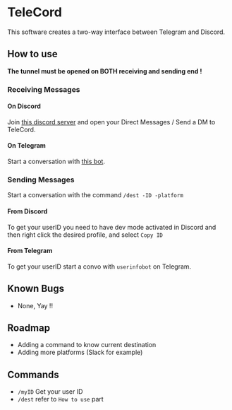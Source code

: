 # TeleCord

This software creates a two-way interface between Telegram and Discord.

## How to use
**The tunnel must be opened on BOTH receiving and sending end !**
### Receiving Messages
#### On Discord
Join [this discord server](https://discord.gg/dmMev8d) and open your Direct Messages / Send a DM to TeleCord.
#### On Telegram
Start a conversation with [this bot](https://t.me/millefeuilleTeleCordBot).

### Sending Messages
Start a conversation with the command `/dest -ID -platform`
#### From Discord
To get your userID you need to have dev mode activated in Discord and then right click the desired profile, and select `Copy ID`
#### From Telegram
To get your userID start a convo with `userinfobot` on Telegram.

## Known Bugs
- None, Yay !!

## Roadmap
- Adding a command to know current destination
- Adding more platforms (Slack for example)

## Commands
- `/myID` Get your user ID
- `/dest` refer to `How to use` part
